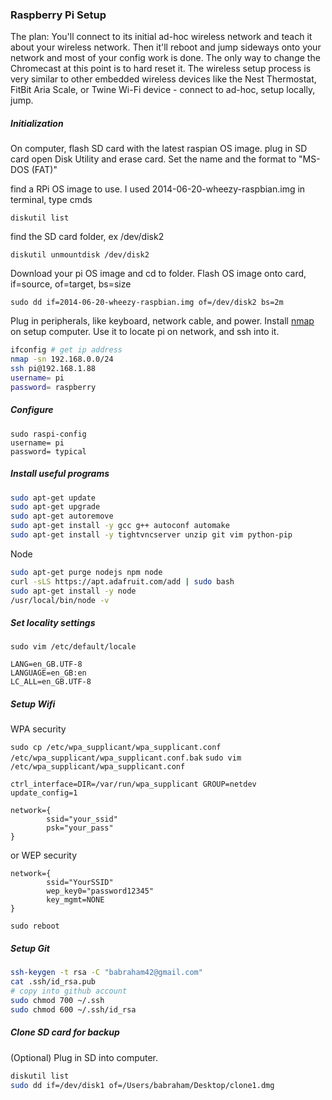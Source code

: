 ### Raspberry Pi Setup

The plan: You'll connect to its initial ad-hoc wireless network and teach it about your wireless network. Then it'll reboot and jump sideways onto your network and most of your config work is done. The only way to change the Chromecast at this point is to hard reset it. The wireless setup process is very similar to other embedded wireless devices like the Nest Thermostat, FitBit Aria Scale, or Twine Wi-Fi device - connect to ad-hoc, setup locally, jump.

##### Initialization

On computer, flash SD card with the latest raspian OS image.
plug in SD card
open Disk Utility and erase card. Set the name and the format to "MS-DOS (FAT)"

find a RPi OS image to use. I used 2014-06-20-wheezy-raspbian.img
in terminal, type cmds

`diskutil list`

find the SD card folder, ex /dev/disk2

`diskutil unmountdisk /dev/disk2`

Download your pi OS image and cd to folder. Flash OS image onto card, if=source, of=target, bs=size

`sudo dd if=2014-06-20-wheezy-raspbian.img of=/dev/disk2 bs=2m`

Plug in peripherals, like keyboard, network cable, and power. Install [nmap](https://nmap.org/download.html#macosx) on setup computer. Use it to locate pi on network, and ssh into it.
```bash
ifconfig # get ip address
nmap -sn 192.168.0.0/24
ssh pi@192.168.1.88
username= pi
password= raspberry
```

##### Configure
```
sudo raspi-config
username= pi
password= typical
```

##### Install useful programs
```bash
sudo apt-get update
sudo apt-get upgrade
sudo apt-get autoremove
sudo apt-get install -y gcc g++ autoconf automake
sudo apt-get install -y tightvncserver unzip git vim python-pip
```
Node
```bash
sudo apt-get purge nodejs npm node
curl -sLS https://apt.adafruit.com/add | sudo bash
sudo apt-get install -y node
/usr/local/bin/node -v
```

##### Set locality settings

`sudo vim /etc/default/locale`
```
LANG=en_GB.UTF-8
LANGUAGE=en_GB:en
LC_ALL=en_GB.UTF-8
```

##### Setup Wifi
WPA security

`sudo cp /etc/wpa_supplicant/wpa_supplicant.conf /etc/wpa_supplicant/wpa_supplicant.conf.bak`
`sudo vim /etc/wpa_supplicant/wpa_supplicant.conf`
```
ctrl_interface=DIR=/var/run/wpa_supplicant GROUP=netdev
update_config=1

network={
        ssid="your_ssid"
        psk="your_pass"
}
```
or WEP security
```
network={
        ssid="YourSSID"
        wep_key0="password12345"
        key_mgmt=NONE
}
```

`sudo reboot`


##### Setup Git
```bash
ssh-keygen -t rsa -C "babraham42@gmail.com"
cat .ssh/id_rsa.pub
# copy into github account
sudo chmod 700 ~/.ssh
sudo chmod 600 ~/.ssh/id_rsa
```

##### Clone SD card for backup 
(Optional) Plug in SD into computer.
```bash
diskutil list
sudo dd if=/dev/disk1 of=/Users/babraham/Desktop/clone1.dmg
```

